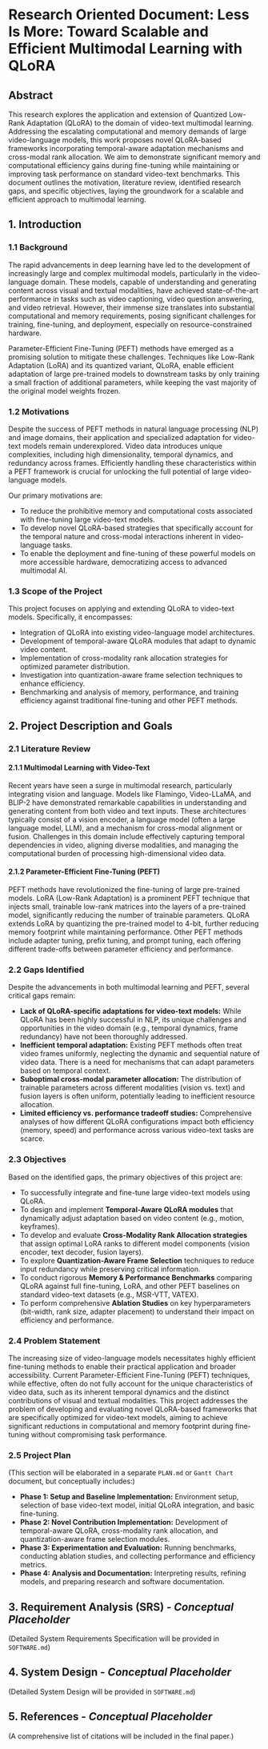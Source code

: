 # Research Oriented Document: Less Is More: Toward Scalable and Efficient Multimodal Learning with QLoRA

## Abstract
This research explores the application and extension of Quantized Low-Rank Adaptation (QLoRA) to the domain of video-text multimodal learning. Addressing the escalating computational and memory demands of large video-language models, this work proposes novel QLoRA-based frameworks incorporating temporal-aware adaptation mechanisms and cross-modal rank allocation. We aim to demonstrate significant memory and computational efficiency gains during fine-tuning while maintaining or improving task performance on standard video-text benchmarks. This document outlines the motivation, literature review, identified research gaps, and specific objectives, laying the groundwork for a scalable and efficient approach to multimodal learning.

## 1. Introduction

### 1.1 Background
The rapid advancements in deep learning have led to the development of increasingly large and complex multimodal models, particularly in the video-language domain. These models, capable of understanding and generating content across visual and textual modalities, have achieved state-of-the-art performance in tasks such as video captioning, video question answering, and video retrieval. However, their immense size translates into substantial computational and memory requirements, posing significant challenges for training, fine-tuning, and deployment, especially on resource-constrained hardware.

Parameter-Efficient Fine-Tuning (PEFT) methods have emerged as a promising solution to mitigate these challenges. Techniques like Low-Rank Adaptation (LoRA) and its quantized variant, QLoRA, enable efficient adaptation of large pre-trained models to downstream tasks by only training a small fraction of additional parameters, while keeping the vast majority of the original model weights frozen.

### 1.2 Motivations
Despite the success of PEFT methods in natural language processing (NLP) and image domains, their application and specialized adaptation for video-text models remain underexplored. Video data introduces unique complexities, including high dimensionality, temporal dynamics, and redundancy across frames. Efficiently handling these characteristics within a PEFT framework is crucial for unlocking the full potential of large video-language models.

Our primary motivations are:
-   To reduce the prohibitive memory and computational costs associated with fine-tuning large video-text models.
-   To develop novel QLoRA-based strategies that specifically account for the temporal nature and cross-modal interactions inherent in video-language tasks.
-   To enable the deployment and fine-tuning of these powerful models on more accessible hardware, democratizing access to advanced multimodal AI.

### 1.3 Scope of the Project
This project focuses on applying and extending QLoRA to video-text models. Specifically, it encompasses:
-   Integration of QLoRA into existing video-language model architectures.
-   Development of temporal-aware QLoRA modules that adapt to dynamic video content.
-   Implementation of cross-modality rank allocation strategies for optimized parameter distribution.
-   Investigation into quantization-aware frame selection techniques to enhance efficiency.
-   Benchmarking and analysis of memory, performance, and training efficiency against traditional fine-tuning and other PEFT methods.

## 2. Project Description and Goals

### 2.1 Literature Review

#### 2.1.1 Multimodal Learning with Video-Text
Recent years have seen a surge in multimodal research, particularly integrating vision and language. Models like Flamingo, Video-LLaMA, and BLIP-2 have demonstrated remarkable capabilities in understanding and generating content from both video and text inputs. These architectures typically consist of a vision encoder, a language model (often a large language model, LLM), and a mechanism for cross-modal alignment or fusion. Challenges in this domain include effectively capturing temporal dependencies in video, aligning diverse modalities, and managing the computational burden of processing high-dimensional video data.

#### 2.1.2 Parameter-Efficient Fine-Tuning (PEFT)
PEFT methods have revolutionized the fine-tuning of large pre-trained models. LoRA (Low-Rank Adaptation) is a prominent PEFT technique that injects small, trainable low-rank matrices into the layers of a pre-trained model, significantly reducing the number of trainable parameters. QLoRA extends LoRA by quantizing the pre-trained model to 4-bit, further reducing memory footprint while maintaining performance. Other PEFT methods include adapter tuning, prefix tuning, and prompt tuning, each offering different trade-offs between parameter efficiency and performance.

### 2.2 Gaps Identified
Despite the advancements in both multimodal learning and PEFT, several critical gaps remain:
-   **Lack of QLoRA-specific adaptations for video-text models:** While QLoRA has been highly successful in NLP, its unique challenges and opportunities in the video domain (e.g., temporal dynamics, frame redundancy) have not been thoroughly addressed.
-   **Inefficient temporal adaptation:** Existing PEFT methods often treat video frames uniformly, neglecting the dynamic and sequential nature of video data. There is a need for mechanisms that can adapt parameters based on temporal context.
-   **Suboptimal cross-modal parameter allocation:** The distribution of trainable parameters across different modalities (vision vs. text) and fusion layers is often uniform, potentially leading to inefficient resource allocation.
-   **Limited efficiency vs. performance tradeoff studies:** Comprehensive analyses of how different QLoRA configurations impact both efficiency (memory, speed) and performance across various video-text tasks are scarce.

### 2.3 Objectives
Based on the identified gaps, the primary objectives of this project are:
-   To successfully integrate and fine-tune large video-text models using QLoRA.
-   To design and implement **Temporal-Aware QLoRA modules** that dynamically adjust adaptation based on video content (e.g., motion, keyframes).
-   To develop and evaluate **Cross-Modality Rank Allocation strategies** that assign optimal LoRA ranks to different model components (vision encoder, text decoder, fusion layers).
-   To explore **Quantization-Aware Frame Selection** techniques to reduce input redundancy while preserving critical information.
-   To conduct rigorous **Memory & Performance Benchmarks** comparing QLoRA against full fine-tuning, LoRA, and other PEFT baselines on standard video-text datasets (e.g., MSR-VTT, VATEX).
-   To perform comprehensive **Ablation Studies** on key hyperparameters (bit-width, rank size, adapter placement) to understand their impact on efficiency and performance.

### 2.4 Problem Statement
The increasing size of video-language models necessitates highly efficient fine-tuning methods to enable their practical application and broader accessibility. Current Parameter-Efficient Fine-Tuning (PEFT) techniques, while effective, often do not fully account for the unique characteristics of video data, such as its inherent temporal dynamics and the distinct contributions of visual and textual modalities. This project addresses the problem of developing and evaluating novel QLoRA-based frameworks that are specifically optimized for video-text models, aiming to achieve significant reductions in computational and memory footprint during fine-tuning without compromising task performance.

### 2.5 Project Plan
(This section will be elaborated in a separate `PLAN.md` or `Gantt Chart` document, but conceptually includes:)
-   **Phase 1: Setup and Baseline Implementation:** Environment setup, selection of base video-text model, initial QLoRA integration, and basic fine-tuning.
-   **Phase 2: Novel Contribution Implementation:** Development of temporal-aware QLoRA, cross-modality rank allocation, and quantization-aware frame selection modules.
-   **Phase 3: Experimentation and Evaluation:** Running benchmarks, conducting ablation studies, and collecting performance and efficiency metrics.
-   **Phase 4: Analysis and Documentation:** Interpreting results, refining models, and preparing research and software documentation.

## 3. Requirement Analysis (SRS) - *Conceptual Placeholder*
(Detailed System Requirements Specification will be provided in `SOFTWARE.md`)

## 4. System Design - *Conceptual Placeholder*
(Detailed System Design will be provided in `SOFTWARE.md`)

## 5. References - *Conceptual Placeholder*
(A comprehensive list of citations will be included in the final paper.)